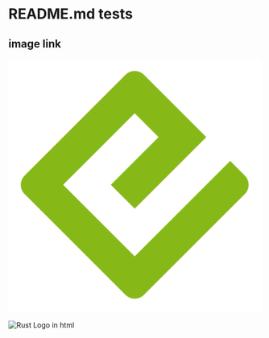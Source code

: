 # README.md tests

## image link

![Awesome image in the same folder](Epub_logo.svg "Awesome")

<p><img src="../rust-logo.png" alt="Rust Logo in html" class="center" style="width: 20%;" /></p>
